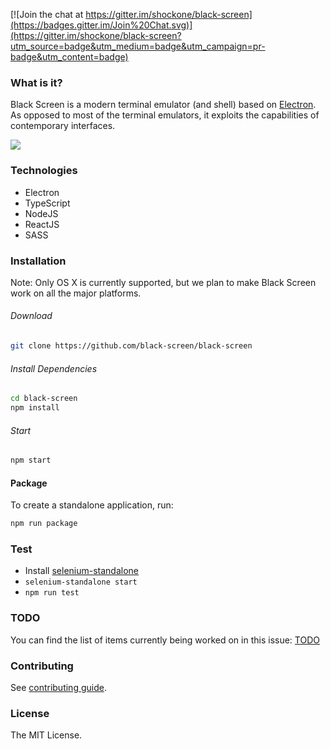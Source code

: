 [![Join the chat at https://gitter.im/shockone/black-screen](https://badges.gitter.im/Join%20Chat.svg)](https://gitter.im/shockone/black-screen?utm_source=badge&utm_medium=badge&utm_campaign=pr-badge&utm_content=badge)

### What is it?

Black Screen is a modern terminal emulator (and shell) based on [Electron](http://electron.atom.io/).
As opposed to most of the terminal emulators, it exploits the capabilities of contemporary interfaces.

![](https://dl.dropboxusercontent.com/spa/dlqheu39w0arg9q/ucvbthot.png)

### Technologies

* Electron
* TypeScript
* NodeJS
* ReactJS
* SASS

### Installation

Note: Only OS X is currently supported, but we plan to make Black Screen work on all the major platforms.

###### Download
```bash
git clone https://github.com/black-screen/black-screen
```
###### Install Dependencies
```bash
cd black-screen
npm install
```
###### Start
```bash
npm start
```

#### Package

To create a standalone application, run:

```bash
npm run package
```

### Test

* Install [selenium-standalone](https://github.com/vvo/selenium-standalone)
* `selenium-standalone start`
* `npm run test`

### TODO

You can find the list of items currently being worked on in this issue: [TODO](https://github.com/shockone/black-screen/issues/58)

### Contributing

See [contributing guide](https://github.com/shockone/black-screen/blob/master/CONTRIBUTING.md).

### License

The MIT License.
